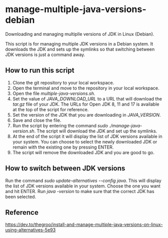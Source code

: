# manage-multiple-java-versions-debian
Downloading and managing multiplle versions of JDK in Linux (Debian).

This script is for managing multiple JDK versions in a Debian system. It downloads the JDK and sets up the symlinks so that switching between JDK versions is just a command away.

## How to run this script

  1. Clone the git repository to your local workspace. 
  2. Open the terminal and move to the repository in your local workspace.
  3. Open the file *multiple-java-versions.sh*.
  4. Set the value of *JAVA_DOWNLOAD_URL* to a URL that will download the *tar.gz* file of your JDK. The URLs for Open JDK 8, 11 and 17 is available at the top of the script for reference.
  5. Set the version of the JDK that you are downloading in *JAVA_VERSION*.
  6. Save and close the file.
  7. Run the script by entering the command *sudo ./manage-java-version.sh*. The script will download the JDK and set up the symlinks.
  8. At the end of the script it will display the list of JDK versions available in your system. You can choose to select the newly downloaded JDK or remain with the    existing one by pressing ENTER.
  9. The script will remove the downloaded JDK and you are good to go.
  
## How to switch between JDK versions
  Run the command *sudo update-alternatives --config java*. This will display the list of JDK versions available in your system. Choose the one you want and hit ENTER. Run *java -version* to make sure that the correct JDK has been selected.
  
## Reference
  https://dev.to/thegroo/install-and-manage-multiple-java-versions-on-linux-using-alternatives-5e93
